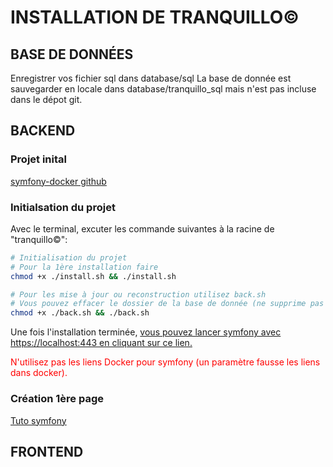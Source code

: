 # INSTALLATION DE TRANQUILLO©

## BASE DE DONNÉES

Enregistrer vos fichier sql dans database/sql
La base de donnée est sauvegarder en locale dans database/tranquillo_sql mais n'est pas incluse dans le dépot git.

## BACKEND

### Projet inital

[symfony-docker github](https://github.com/dunglas/symfony-docker/)

### Initialsation du projet

Avec le terminal, excuter les commande suivantes à la racine de "tranquillo©":

```bash
# Initialisation du projet
# Pour la 1ère installation faire
chmod +x ./install.sh && ./install.sh

# Pour les mise à jour ou reconstruction utilisez back.sh
# Vous pouvez effacer le dossier de la base de donnée (ne supprime pas le dossier sql)
chmod +x ./back.sh && ./back.sh
```

Une fois l'installation terminée, [vous pouvez lancer symfony avec https://localhost:443 en cliquant sur ce lien.](https://localhost:443)

<span style="color:red">N'utilisez pas les liens Docker pour symfony (un paramètre fausse les liens dans docker).</span>

### Création 1ère page

[Tuto symfony](https://symfony.com/doc/current/page_creation.html)

## FRONTEND

